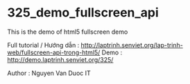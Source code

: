 325_demo_fullscreen_api
=======================

This is the demo of html5 fullscreen demo

Full tutorial / Hướng dẫn : http://laptrinh.senviet.org/lap-trinh-web/fullscreen-api-trong-html5/
Demo : http://demo.laptrinh.senviet.org/325/

Author : Nguyen Van Duoc IT
